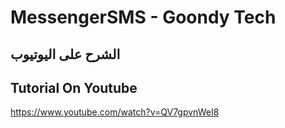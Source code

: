 # MessengerSMS - Goondy Tech

## الشرح على اليوتيوب
## Tutorial On Youtube

https://www.youtube.com/watch?v=QV7gpvnWeI8

